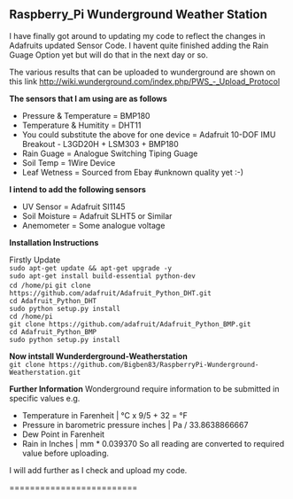<h2>Raspberry_Pi Wunderground Weather Station</h2>

I have finally got around to updating my code to reflect the changes in Adafruits updated Sensor Code.
I havent quite finished adding the Rain Guage Option yet but will do that in the next day or so.

The various results that can be uploaded to wunderground are shown on this link
http://wiki.wunderground.com/index.php/PWS_-_Upload_Protocol

<b>The sensors that I am using are as follows</b></br>
* Pressure & Temperature = BMP180</br>
* Temperature & Humitity = DHT11</br>
* You could substitute the above for one device = Adafruit 10-DOF IMU Breakout - L3GD20H + LSM303 + BMP180</br>
* Rain Guage = Analogue Switching Tiping Guage</br>
* Soil Temp = 1Wire Device</br>
* Leaf Wetness = Sourced from Ebay #unknown quality yet :-)</br>

<b>I intend to add the following sensors</b></br>
* UV Sensor = Adafruit SI1145</br>
* Soil Moisture = Adafruit SLHT5 or Similar</br>
* Anemometer = Some analogue voltage</br>

<b>Installation Instructions</b></br>

Firstly Update</br>
```sudo apt-get update && apt-get upgrade -y```</br>
```sudo apt-get install build-essential python-dev```</br>
```cd /home/pi```
```git clone https://github.com/adafruit/Adafruit_Python_DHT.git```</br>
```cd Adafruit_Python_DHT```</br>
```sudo python setup.py install```</br>
```cd /home/pi```</br>
```git clone https://github.com/adafruit/Adafruit_Python_BMP.git```</br>
```cd Adafruit_Python_BMP```</br>
```sudo python setup.py install```</br>

<b>Now intstall Wunderderground-Weatherstation</b></br>
```git clone https://github.com/Bigben83/RaspberryPi-Wunderground-Weatherstation.git```</br>

<b>Further Information</b>
Wonderground require information to be submitted in specific values e.g.
* Temperature in Farenheit  |  °C  x  9/5 + 32 = °F
* Pressure in barometric pressure inches |  Pa / 33.8638866667
* Dew Point in Farenheit
* Rain in Inches  |  mm * 0.039370
So all reading are converted to required value before uploading.

I will add further as I check and upload my code.


=========================
